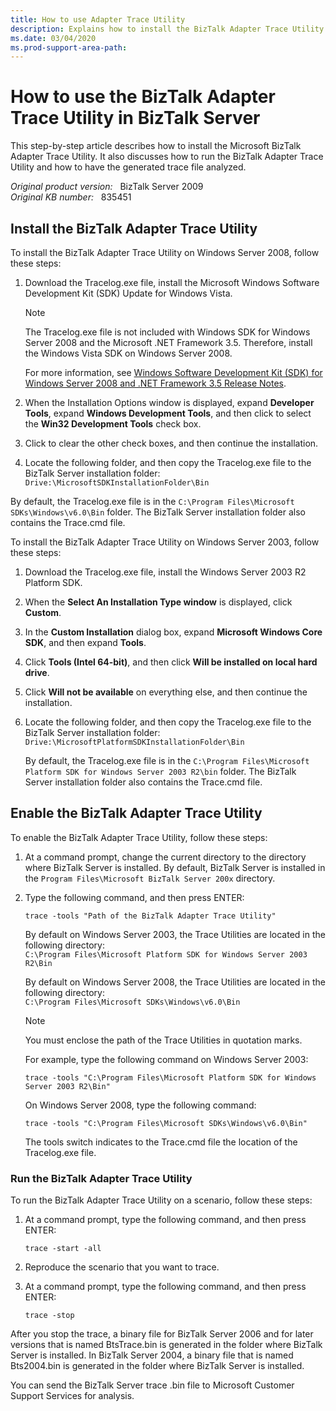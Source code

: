 ```yaml
---
title: How to use Adapter Trace Utility
description: Explains how to install the BizTalk Adapter Trace Utility and enable tracing. Trace files can be useful tools for debugging problems.
ms.date: 03/04/2020
ms.prod-support-area-path:
---
```

# How to use the BizTalk Adapter Trace Utility in BizTalk Server

This step-by-step article describes how to install the Microsoft BizTalk Adapter Trace Utility. It also discusses how to run the BizTalk Adapter Trace Utility and how to have the generated trace file analyzed.

_Original product version:_ &nbsp; BizTalk Server 2009  
_Original KB number:_ &nbsp; 835451

## Install the BizTalk Adapter Trace Utility

To install the BizTalk Adapter Trace Utility on Windows Server 2008, follow these steps:

1. Download the Tracelog.exe file, install the Microsoft Windows Software Development Kit (SDK) Update for Windows Vista.

    > [!NOTE]
    > The Tracelog.exe file is not included with Windows SDK for Windows Server 2008 and the Microsoft .NET Framework 3.5. Therefore, install the Windows Vista SDK on Windows Server 2008.

    For more information, see [Windows Software Development Kit (SDK) for Windows Server 2008 and .NET Framework 3.5 Release Notes](https://msdn.microsoft.com/windowsserver/bb986638.aspx).

2. When the Installation Options window is displayed, expand **Developer Tools**, expand **Windows Development Tools**, and then click to select the **Win32 Development Tools** check box.

3. Click to clear the other check boxes, and then continue the installation.

4. Locate the following folder, and then copy the Tracelog.exe file to the BizTalk Server installation folder:  
    `Drive:\MicrosoftSDKInstallationFolder\Bin`

By default, the Tracelog.exe file is in the `C:\Program Files\Microsoft SDKs\Windows\v6.0\Bin` folder. The BizTalk Server installation folder also contains the Trace.cmd file.

To install the BizTalk Adapter Trace Utility on Windows Server 2003, follow these steps:

1. Download the Tracelog.exe file, install the Windows Server 2003 R2 Platform SDK.
2. When the **Select An Installation Type window** is displayed, click **Custom**.
3. In the **Custom Installation** dialog box, expand **Microsoft Windows Core SDK**, and then expand **Tools**.
4. Click **Tools (Intel 64-bit)**, and then click **Will be installed on local hard drive**.
5. Click **Will not be available** on everything else, and then continue the installation.
6. Locate the following folder, and then copy the Tracelog.exe file to the BizTalk Server installation folder:  
    `Drive:\MicrosoftPlatformSDKInstallationFolder\Bin`

    By default, the Tracelog.exe file is in the `C:\Program Files\Microsoft Platform SDK for Windows Server 2003 R2\bin` folder. The BizTalk Server installation folder also contains the Trace.cmd file.

## Enable the BizTalk Adapter Trace Utility

To enable the BizTalk Adapter Trace Utility, follow these steps:

1. At a command prompt, change the current directory to the directory where BizTalk Server is installed. By default, BizTalk Server is installed in the `Program Files\Microsoft BizTalk Server 200x` directory.
2. Type the following command, and then press ENTER:

    ``` console
    trace -tools "Path of the BizTalk Adapter Trace Utility"
    ```

    By default on Windows Server 2003, the Trace Utilities are located in the following directory:  
    `C:\Program Files\Microsoft Platform SDK for Windows Server 2003 R2\Bin`

    By default on Windows Server 2008, the Trace Utilities are located in the following directory:  
    `C:\Program Files\Microsoft SDKs\Windows\v6.0\Bin`

    > [!NOTE]
    > You must enclose the path of the Trace Utilities in quotation marks.

    For example, type the following command on Windows Server 2003:

    ``` console
    trace -tools "C:\Program Files\Microsoft Platform SDK for Windows Server 2003 R2\Bin"
    ```

    On Windows Server 2008, type the following command:

    ``` console
    trace -tools "C:\Program Files\Microsoft SDKs\Windows\v6.0\Bin"
    ```

    The tools switch indicates to the Trace.cmd file the location of the Tracelog.exe file.

### Run the BizTalk Adapter Trace Utility

To run the BizTalk Adapter Trace Utility on a scenario, follow these steps:

1. At a command prompt, type the following command, and then press ENTER:

    ``` console
    trace -start -all
    ```

2. Reproduce the scenario that you want to trace.

3. At a command prompt, type the following command, and then press ENTER:

    ``` console
    trace -stop
    ```

After you stop the trace, a binary file for BizTalk Server 2006 and for later versions that is named BtsTrace.bin is generated in the folder where BizTalk Server is installed. In BizTalk Server 2004, a binary file that is named Bts2004.bin is generated in the folder where BizTalk Server is installed.

You can send the BizTalk Server trace .bin file to Microsoft Customer Support Services for analysis.
